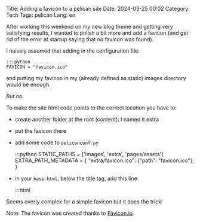Title: Adding a favicon to a pelican site
Date: 2024-03-25 00:02
Category: Tech
Tags: pelican
Lang: en

After working this weekend on my new blog theme and getting very satisfying results, I wanted to polish a bit more and add a favicon (and get rid of the error at startup saying that no favicon was found).

I naively assumed that adding in the configuration file: 

    :::python
    FAVICON = "favicon.ico"

and putting my favicon in my (already defined as static) images directory would be enough. 

_But no._

To make the site html code points to the correct location you have to:

* create another folder at the root (content): I named it extra
* put the favicon there
* add some code to `pelicanconf.py`

    :::python
    STATIC_PATHS = ['images', 'extra', 'pages/assets']
    EXTRA_PATH_METADATA = {
        "extra/favicon.ico": {"path": "favicon.ico"},
    }

* in your `base.html`, below the title tag, add this line:

    :::html
    <link rel="icon" type="image/x-icon" href="/favicon.ico">

Seems overly complex for a simple favicon but it does the trick!

Note: The favicon was created thanks to [Favicon.io](https://favicon.io/).